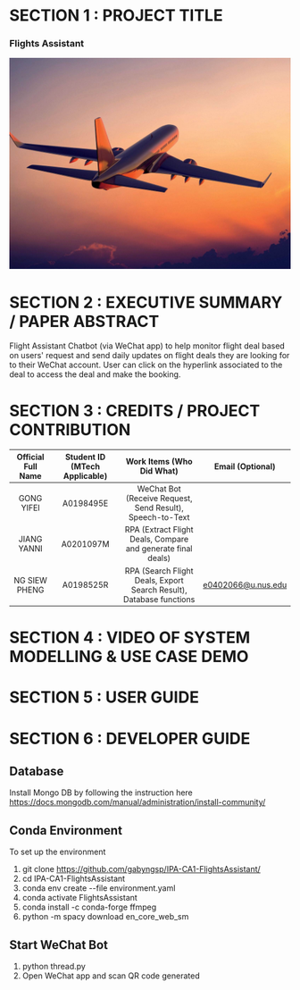 # SECTION 1 : PROJECT TITLE
### Flights Assistant
![logo](resources/Airplane.jpg)

# SECTION 2 : EXECUTIVE SUMMARY / PAPER ABSTRACT
Flight Assistant Chatbot (via WeChat app) to help monitor flight deal based on users' request and send daily updates on flight deals they are looking for to their WeChat account. User can click on the hyperlink associated to the deal to access the deal and make the booking.


# SECTION 3 : CREDITS / PROJECT CONTRIBUTION
| Official Full Name | Student ID (MTech Applicable)| Work Items (Who Did What) | Email (Optional) |
| :---: | :---: | :---: | :---: |
| GONG YIFEI | A0198495E  | WeChat Bot (Receive Request, Send Result), Speech-to-Text |  |
| JIANG YANNI | A0201097M  | RPA (Extract Flight Deals, Compare and generate final deals) |  |
| NG SIEW PHENG | A0198525R  | RPA (Search Flight Deals, Export Search Result), Database functions | e0402066@u.nus.edu |


# SECTION 4 : VIDEO OF SYSTEM MODELLING & USE CASE DEMO


# SECTION 5 : USER GUIDE

# SECTION 6 : DEVELOPER GUIDE
## Database
Install Mongo DB by following the instruction here https://docs.mongodb.com/manual/administration/install-community/

## Conda Environment
To set up the environment
1. git clone https://github.com/gabyngsp/IPA-CA1-FlightsAssistant/
2. cd IPA-CA1-FlightsAssistant
3. conda env create --file environment.yaml
4. conda activate FlightsAssistant
5. conda install -c conda-forge ffmpeg
6. python -m spacy download en_core_web_sm


## Start WeChat Bot
1. python thread.py
2. Open WeChat app and scan QR code generated







